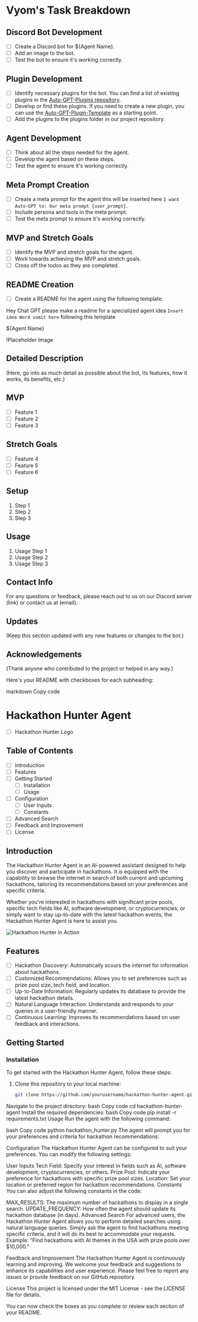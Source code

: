 # Vyom's Task Breakdown

## Discord Bot Development

- [ ] Create a Discord bot for ${Agent Name}.
- [ ] Add an image to the bot.
- [ ] Test the bot to ensure it's working correctly.

## Plugin Development

- [ ] Identify necessary plugins for the bot. You can find a list of existing plugins in the [Auto-GPT-Plugins repository](https://github.com/Significant-Gravitas/Auto-GPT-Plugins).
- [ ] Develop or find these plugins. If you need to create a new plugin, you can use the [Auto-GPT-Plugin-Template](https://github.com/Significant-Gravitas/Auto-GPT-Plugin-Template) as a starting point.
- [ ] Add the plugins to the plugins folder in our project repository.

## Agent Development

- [ ] Think about all the steps needed for the agent.
- [ ] Develop the agent based on these steps.
- [ ] Test the agent to ensure it's working correctly.

## Meta Prompt Creation

- [ ] Create a meta prompt for the agent this will be inserted here ```I want Auto-GPT to: Our meta prompt {user_prompt}```.
- [ ] Include  persona and tools in the meta prompt.
- [ ] Test the meta prompt to ensure it's working correctly.

## MVP and Stretch Goals

- [ ] Identify the MVP and stretch goals for the agent.
- [ ] Work towards achieving the MVP and stretch goals.
- [ ] Cross off the todos as they are completed.

## README Creation

- [ ] Create a README for the agent using the following template:

Hey Chat GPT please make a readme for a specialized agent idea ```Insert idea Word vomit here``` following this template

${Agent Name}

!Placeholder Image
## Detailed Description

(Here, go into as much detail as possible about the bot, its features, how it works, its benefits, etc.)

## MVP
- [ ] Feature 1
- [ ] Feature 2
- [ ] Feature 3

## Stretch Goals

- [ ] Feature 4
- [ ] Feature 5
- [ ] Feature 6

## Setup

1. Step 1
2. Step 2
3. Step 3

## Usage

1. Usage Step 1
2. Usage Step 2
3. Usage Step 3

## Contact Info

For any questions or feedback, please reach out to us on our Discord server (link) or contact us at (email).

## Updates

(Keep this section updated with any new features or changes to the bot.)

## Acknowledgements

(Thank anyone who contributed to the project or helped in any way.)


Here's your README with checkboxes for each subheading:

markdown
Copy code
# Hackathon Hunter Agent
- [ ] Hackathon Hunter Logo

## Table of Contents
- [ ] Introduction
- [ ] Features
- [ ] Getting Started
  - [ ] Installation
  - [ ] Usage
- [ ] Configuration
  - [ ] User Inputs
  - [ ] Constants
- [ ] Advanced Search
- [ ] Feedback and Improvement
- [ ] License

## Introduction
The Hackathon Hunter Agent is an AI-powered assistant designed to help you discover and participate in hackathons. It is equipped with the capability to browse the internet in search of both current and upcoming hackathons, tailoring its recommendations based on your preferences and specific criteria.

Whether you're interested in hackathons with significant prize pools, specific tech fields like AI, software development, or cryptocurrencies, or simply want to stay up-to-date with the latest hackathon events, the Hackathon Hunter Agent is here to assist you.

![Hackathon Hunter in Action](hackathon_hunter_demo.gif)

## Features
- [ ] Hackathon Discovery: Automatically scours the internet for information about hackathons.
- [ ] Customized Recommendations: Allows you to set preferences such as prize pool size, tech field, and location.
- [ ] Up-to-Date Information: Regularly updates its database to provide the latest hackathon details.
- [ ] Natural Language Interaction: Understands and responds to your queries in a user-friendly manner.
- [ ] Continuous Learning: Improves its recommendations based on user feedback and interactions.

## Getting Started
### Installation
To get started with the Hackathon Hunter Agent, follow these steps:
1. Clone this repository to your local machine:
   ```bash
   git clone https://github.com/yourusername/hackathon-hunter-agent.git
Navigate to the project directory:
bash
Copy code
cd hackathon-hunter-agent
Install the required dependencies:
bash
Copy code
pip install -r requirements.txt
Usage
Run the agent with the following command:

bash
Copy code
python hackathon_hunter.py
The agent will prompt you for your preferences and criteria for hackathon recommendations.

Configuration
The Hackathon Hunter Agent can be configured to suit your preferences. You can modify the following settings:

User Inputs
 Tech Field: Specify your interest in fields such as AI, software development, cryptocurrencies, or others.
 Prize Pool: Indicate your preference for hackathons with specific prize pool sizes.
 Location: Set your location or preferred region for hackathon recommendations.
Constants
You can also adjust the following constants in the code:

 MAX_RESULTS: The maximum number of hackathons to display in a single search.
 UPDATE_FREQUENCY: How often the agent should update its hackathon database (in days).
Advanced Search
For advanced users, the Hackathon Hunter Agent allows you to perform detailed searches using natural language queries. Simply ask the agent to find hackathons meeting specific criteria, and it will do its best to accommodate your requests.
Example:
"Find hackathons with AI themes in the USA with prize pools over $10,000."

Feedback and Improvement
The Hackathon Hunter Agent is continuously learning and improving. We welcome your feedback and suggestions to enhance its capabilities and user experience. Please feel free to report any issues or provide feedback on our GitHub repository.

License
This project is licensed under the MIT License - see the LICENSE file for details.


You can now check the boxes as you complete or review each section of your README.